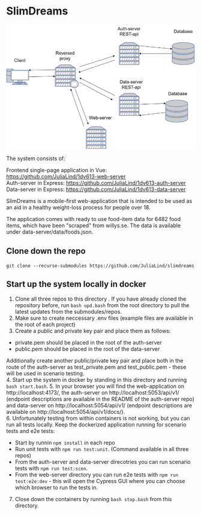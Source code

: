 # SlimDreams

![High-level diagram of the system](./.readme/system.drawio.png)  

The system consists of:  
  
Frontend single-page application in Vue: https://github.com/JuliaLind/1dv613-web-server  
Auth-server in Express: https://github.com/JuliaLind/1dv613-auth-server  
Data-server in Express: https://github.com/JuliaLind/1dv613-data-server  

SlimDreams is a mobile-first web-application that is intended to be used as an aid in a healthy weight-loss process for people over 18.  

The application comes with ready to use food-item data for 6482 food items, which have been "scraped" from willys.se. The data is available under data-server/data/foods.json.  

## Clone down the repo
```git clone --recurse-submodules https://github.com/JuliaLind/slimdreams```

## Start up the system locally in docker

1. Clone all three repos to this directory . If you have already cloned the repository before, run ```bash upd.bash``` from the root directory to pull the latest updates from the submodules/repos.   
2. Make sure to create neccessary .env files (example files are available in the root of each project)  
3. Create a public and private key pair and place them as follows:  
- private.pem should be placed in the root of the auth-server  
- public.pem should be placed in the root of the data-server  

Additionally create another public/private key pair and place both in the route of the auth-server as test_private.pem and test_public.pem - these will be used in scenario testing.  
4. Start up the system in docker by standing in this directory and running ```bash start.bash```.
5. In your browser you will find the web-application on http://localhost:4173/, the auth-server on http://localhost:5053/api/v1/ (endpoint descriptions are available in the README of the auth-server repo) and data-server on http://localhost:5054/api/v1/ (endpoint descriptions are available on http://localhost:5054/api/v1/docs/).  
6. Unfortunately testing from within containers is not working, but you can run all tests locally. Keep the dockerized application running for scenario tests and e2e tests:  
- Start by runnin ```npm install``` in each repo  
- Run unit tests with ```npm run test:unit```. (Command available in all three repos)  
- From the auth-server and data-server direcotries you can run scenario tests with ```npm run test:scen```.  
- From the web-server directory you can run e2e tests with ```npm run test:e2e:dev``` - this will open the Cypress GUI where you can choose which browser to run the tests in.  
7. Close down the containers by running ```bash stop.bash``` from this directory.  